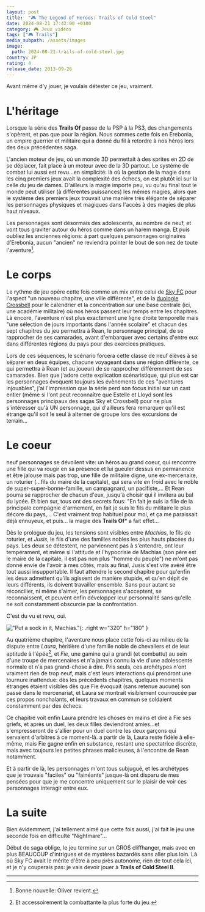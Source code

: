 ```yaml
---
layout: post
title:  "🎮 The Legend of Heroes: Trails of Cold Steel"
date: 2024-08-21 17:42:00 +0100
category: 🎮 Jeux vidéos
tags: ["🎮 Trails"]
media_subpath: /assets/images
image:
  path: 2024-08-21-trails-of-cold-steel.jpg
country: JP
rating: 4
release_date: 2013-09-26
---
```


Avant même d'y jouer, je voulais détester ce jeu, vraiment.

# L'héritage

Lorsque la série des **Trails Of** passe de la PSP à la PS3, des changements s'opèrent, et pas que pour la région. Nous sommes cette fois en Erebonia, un empire guerrier et militaire qui a donné du fil à retordre à nos héros lors des deux précédentes saga.

L'ancien moteur de jeu, où un monde 3D permettait à des sprites en 2D de se déplacer, fait place à un moteur avec de la 3D partout. Le système de combat lui aussi est revu...en simplicité: là où la gestion de la magie dans les cinq premiers jeux avait la complexité des échecs, on est plutôt ici sur la celle du jeu de dames. D'ailleurs la magie importe peu, vu qu'au final tout le monde peut utiliser (à différentes puissances) les mêmes magies, alors que le système des premiers jeux trouvait une manière très élégante de séparer les personnages physiques et magiques dans l'accès à des magies de plus haut niveaux.

Les personnages sont désormais des adolescents, au nombre de neuf, et vont tous graviter autour du héros comme dans un harem manga. Et puis oubliez les anciennes régions: à part quelques personnages originaires d'Erebonia, aucun "ancien" ne reviendra pointer le bout de son nez de toute l'aventure[^1].

# Le corps

Le rythme de jeu opère cette fois comme un mix entre celui de [Sky FC](/posts/trails-sky-fc-evo/) pour l'aspect "un nouveau chapitre, une ville différente", et de la [duologie](/posts/trails-zero/) [Crossbell](/posts/trails-azure) pour le calendrier et la concentration sur une base centrale (ici, une académie militaire) où nos héros passent leur temps entre les chapitres. Là encore, l'aventure n'est plus exactement une ligne droite temporelle mais "une sélection de jours importants dans l'année scolaire" et chacun des sept chapitres du jeu permettra à Rean, le personnage principal, de se rapprocher de ses camarades, avant d'embarquer avec certains d'entre eux dans différentes régions du pays pour des exercices pratiques.

Lors de ces séquences, le scénario forcera cette classe de neuf élèves à se séparer en deux équipes, chacune voyageant dans une région différente, ce qui permettra à Rean (et au joueur) de se rapprocher différemment de ses camarades. Bien que j'adore cette explication scénaristique, qui plus est car les personnages évoquent toujours les évènements de ces "aventures injouables", j'ai l'impression que la série perd son focus initial sur un cast entier (même si l'ont peut reconnaître que Estelle et Lloyd sont les personnages principaux des sagas Sky et Crossbell) pour ne plus s'intéresser qu'à UN personnage, qui d'ailleurs fera remarquer qu'il est étrange qu'il soit le seul à alterner de groupe lors des excursions de terrain...

# Le coeur

neuf personnages se dévoilent vite: un héros au grand coeur, qui rencontre une fille qui va rougir en sa présence et lui gueuler dessus en permanence et être jalouse mais pas trop, une fille de militaire digne, une ex-mercenaire, un roturier (...fils du maire de la capitale), qui sera vite en froid avec le noble de super-super-bonne-famille, un campagnard, un pacifiste,... Et Rean pourra se rapprocher de chacun d'eux, jusqu'à choisir qui il invitera au bal du lycée. Et bien sur, tous ont des secrets fous: "En fait je suis la fille de la principale compagnie d'armement, en fait je suis le fils du militaire le plus décore du pays,... C'est vraiment trop habituel pour moi, et ça me paraissait déjà ennuyeux, et puis... la magie des **Trails Of*** a fait effet...

Dès le prologue du jeu, les tensions sont visibles entre *Machias*, le fils de roturier, et *Jusis*, le fils d'une des familles nobles les plus hauts placées du pays. Les deux se détestent, ne parviennent pas à s'entendre, ont leur tempérament, et même si l'attitude et l'hypocrisie de Machias (son père est le maire de la capitale, il est pas non plus "homme du peuple") ne m'ont pas donné envie de l'avoir à mes côtés, mais au final, Jusis s'est vite avéré être tout aussi insupportable. Il faut attendre le second chapitre pour qu'enfin les deux admettent qu'ils agissent de manière stupide, et qu'en dépit de leurs différents, ils doivent travailler ensemble. Sans pour autant se réconcilier, ni même s'aimer, les personnages s'acceptent, se reconnaissent, et peuvent enfin développer leur personnalité sans qu'elle ne soit constamment obscurcie par la confrontation.

C'est du vu et revu, oui.

!["Put a sock in it, Machias."](2024-08-21-THE_LEGEND_OF_HEROES_TRAILS_OF_COLD_STEEL_12.png){: .right w="320" h="180" }

Au quatrième chapitre, l'aventure nous place cette fois-ci au milieu de la dispute entre *Laura*, héritière d'une famille noble de chevaliers et de leur aptitude à l'épée[^2], et *Fie*, une gamine qui a grandi (et combattu) au sein d'une troupe de mercenaires et n'a jamais connu la vie d'une adolescente normale et n'a pas grand-chose à dire. Pris seuls, ces archétypes n'ont vraiment rien de trop neuf, mais c'est leurs interactions qui prendront une tournure inattendue: dès les précédents chapitres, quelques moments étranges étaient visibles dès que Fie évoquait (sans retenue aucune) son passé dans le mercenariat, et Laura se montrait visiblement courroucée par ces propos nonchalants, et leurs travaux en commun se soldaient constamment par des échecs.

Ce chapitre voit enfin Laura prendre les choses en mains et dire à Fie ses griefs, et après un duel, les deux filles deviendront amies...et s'empresseront de s'allier pour un duel contre les deux garçons qui servaient d'arbitres à ce moment-là. a partir de là, Laura reste fidèle à elle-même, mais Fie gagne enfin en substance, restant une spectatrice discrète, mais avec toujours les petites phrases malicieuses, à l'encontre de Rean notamment.

Et à partir de là, les personnages m'ont tous subjugué, et les archétypes que je trouvais "faciles" ou "fainéants" jusque-là ont disparu de mes pensées pour que je me concentre uniquement sur le plaisir de voir ces personnages interagir entre eux.

# La suite

Bien évidemment, j'ai tellement aimé que cette fois aussi, j'ai fait le jeu une seconde fois en difficulté "Nightmare"...

Début de saga oblige, le jeu termine sur un GROS cliffhanger, mais avec en plus BEAUCOUP d'intrigues et de mystères bazardés sans aller plus loin. Là où Sky FC avait le mérite d'être à peu près autonome, rien de tout cela ici, et je n'y couperais pas: je vais devoir jouer à **Trails of Cold Steel II**.

* * *
[^1]: Bonne nouvelle: Oliver revient.
[^2]: Et accessoirement la combattante la plus forte du jeu.

